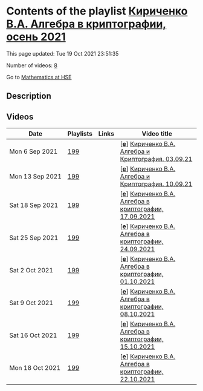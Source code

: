 # Contents of the playlist [Кириченко В.А. Алгебра в криптографии, осень 2021](https://www.youtube.com/playlist?list=PLq3E5oubNNoACppp_-VFrwiKRs_d3yH3i)

This page updated: Tue 19 Oct 2021 23:51:35

Number of videos: [8](#videos)

Go to [Mathematics at HSE](../README.md)

## Description



## Videos

|Date|Playlists|Links|Video title|
|---|---|---|---|
| Mon&nbsp;6&nbsp;Sep&nbsp;2021 | [199](../playlists/199 "Кириченко В.А. Алгебра в криптографии, осень 2021") |  | [[**e**](https://studio.youtube.com/video/N8I78ny88zw/edit "Edit")] [Кириченко В.А. Алгебра и Криптография. 03.09.21](https://www.youtube.com/watch?v=N8I78ny88zw&list=PLq3E5oubNNoACppp_-VFrwiKRs_d3yH3i) |
| Mon&nbsp;13&nbsp;Sep&nbsp;2021 | [199](../playlists/199 "Кириченко В.А. Алгебра в криптографии, осень 2021") |  | [[**e**](https://studio.youtube.com/video/oCeJYMQlvE8/edit "Edit")] [Кириченко В.А. Алгебра и Криптография. 10.09.21](https://www.youtube.com/watch?v=oCeJYMQlvE8&list=PLq3E5oubNNoACppp_-VFrwiKRs_d3yH3i) |
| Sat&nbsp;18&nbsp;Sep&nbsp;2021 | [199](../playlists/199 "Кириченко В.А. Алгебра в криптографии, осень 2021") |  | [[**e**](https://studio.youtube.com/video/u53BH33yK4k/edit "Edit")] [Кириченко В.А. Алгебра в криптографии, 17.09.2021](https://www.youtube.com/watch?v=u53BH33yK4k&list=PLq3E5oubNNoACppp_-VFrwiKRs_d3yH3i) |
| Sat&nbsp;25&nbsp;Sep&nbsp;2021 | [199](../playlists/199 "Кириченко В.А. Алгебра в криптографии, осень 2021") |  | [[**e**](https://studio.youtube.com/video/NnpI5qvmsac/edit "Edit")] [Кириченко В.А. Алгебра в криптографии, 24.09.2021](https://www.youtube.com/watch?v=NnpI5qvmsac&list=PLq3E5oubNNoACppp_-VFrwiKRs_d3yH3i) |
| Sat&nbsp;2&nbsp;Oct&nbsp;2021 | [199](../playlists/199 "Кириченко В.А. Алгебра в криптографии, осень 2021") |  | [[**e**](https://studio.youtube.com/video/DEaqL2JCyx8/edit "Edit")] [Кириченко В.А. Алгебра в криптографии, 01.10.2021](https://www.youtube.com/watch?v=DEaqL2JCyx8&list=PLq3E5oubNNoACppp_-VFrwiKRs_d3yH3i) |
| Sat&nbsp;9&nbsp;Oct&nbsp;2021 | [199](../playlists/199 "Кириченко В.А. Алгебра в криптографии, осень 2021") |  | [[**e**](https://studio.youtube.com/video/-NQKbPZXQ2g/edit "Edit")] [Кириченко В.А. Алгебра в криптографии, 08.10.2021](https://www.youtube.com/watch?v=-NQKbPZXQ2g&list=PLq3E5oubNNoACppp_-VFrwiKRs_d3yH3i) |
| Sat&nbsp;16&nbsp;Oct&nbsp;2021 | [199](../playlists/199 "Кириченко В.А. Алгебра в криптографии, осень 2021") |  | [[**e**](https://studio.youtube.com/video/bRbkE5iAdFw/edit "Edit")] [Кириченко В.А. Алгебра в криптографии, 15.10.2021](https://www.youtube.com/watch?v=bRbkE5iAdFw&list=PLq3E5oubNNoACppp_-VFrwiKRs_d3yH3i) |
| Mon&nbsp;18&nbsp;Oct&nbsp;2021 | [199](../playlists/199 "Кириченко В.А. Алгебра в криптографии, осень 2021") |  | [[**e**](https://studio.youtube.com/video/GVHL64SuUDE/edit "Edit")] [Кириченко В.А. Алгебра в криптографии, 22.10.2021](https://www.youtube.com/watch?v=GVHL64SuUDE&list=PLq3E5oubNNoACppp_-VFrwiKRs_d3yH3i) |

